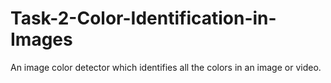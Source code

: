 # Task-2-Color-Identification-in-Images
An image color detector which identifies all the colors in an image or video.
